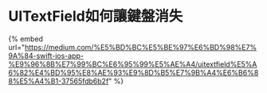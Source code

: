 # UITextField如何讓鍵盤消失

{% embed url="https://medium.com/%E5%BD%BC%E5%BE%97%E6%BD%98%E7%9A%84-swift-ios-app-%E9%96%8B%E7%99%BC%E6%95%99%E5%AE%A4/uitextfield%E5%A6%82%E4%BD%95%E8%AE%93%E9%8D%B5%E7%9B%A4%E6%B6%88%E5%A4%B1-37565fdb6b2f" %}



